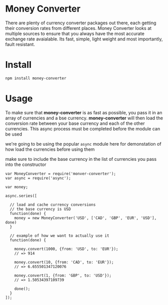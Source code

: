 # Money Converter

There are plenty of currency converter packages out there, each getting their conversion rates from different places. Money Converter looks at multiple sources to ensure that you always have the most accurate exchange rate avaialable. Its fast, simple, light weight and most importantly, fault resistant.

# Install
```bash
npm install money-converter
```

# Usage

To make sure that __money-converter__ is as fast as possible, you pass it in an array of currencies and a bse currency. __money-converter__ will then load the conversion rate between your base currency and each of the other currencies. This async process must be completed before the module can be used

we're going to be using the popular `async` module here for demonstation of how load the currencies before using them

make sure to include the base currency in the list of currencies you pass into the constructor

```javacript
var MoneyConverter = require('monver-converter');
var async = require('async');

var money;

async.series([

  // load and cache currency conversions
  // the base currency is USD
  function(done) {
    money = new MoneyConverter('USD', ['CAD', 'GBP', 'EUR', 'USD'], done)
  }

  // example of how we want to actually use it
  function(done) {

    money.convert(1000, {from: 'USD', to: 'EUR'});
    // => 914

    money.convert(10, {from: 'CAD', to: 'EUR'});
    // => 6.655501347120076

    money.convert(1, {from: 'GBP', to: 'USD'});
    // => 1.50534397109739

    done();
  }
]);
